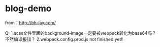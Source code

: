 # blog-demo
from：http://bh-lay.com/

Q:
1.scss文件里面的background-image一定要被webpack转化为base64吗？不然编译报错？
2.webpack.config.prod.js not finished yet!!
